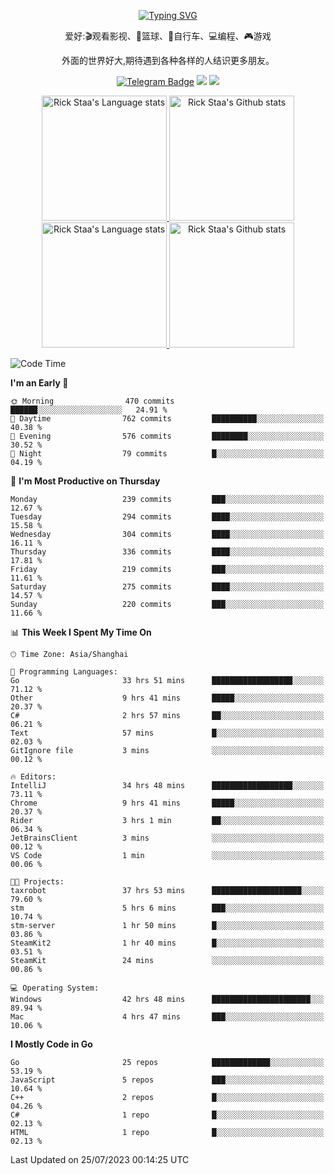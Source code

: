 <div align="center"> 

[![Typing SVG](https://readme-typing-svg.herokuapp.com?size=25&duration=2500&color=eeeeee&vCenter=true&width=200&height=40&lines=Hi+there+%F0%9F%91%8B%F0%9F%8F%BB;I'm+DanBai)](https://git.io/typing-svg)

爱好:🎬观看影视、🏀篮球、🚴自行车、💻编程、🎮游戏

外面的世界好大,期待遇到各种各样的人结识更多朋友。

[![Telegram Badge](https://img.shields.io/badge/-Telegram-blue?style=flat&logo=Telegram&logoColor=white)](https://t.me/danbai9420) 
[![](https://img.shields.io/badge/-Blog-brightgreen?style=flat&logo=Blogger&logoColor=white)](https://p00q.cn)
[![](https://img.shields.io/badge/-Email-red?style=flat&logo=Mail.Ru&logoColor=white)](mailto:danbai@88.com)
</div>

<!-- Light Mode -->
<div align="center"> 
<a href="https://github.com/anuraghazra/github-readme-stats#gh-light-mode-only">
<img height=200 src="https://github-readme-stats.vercel.app/api/top-langs/?username=danbai225&layout=compact&langs_count=10&hide_border=1&role=OWNER,COLLABORATOR#gh-light-mode-only" alt="Rick Staa's Language stats" />
</a>
<a href="https://github.com/anuraghazra/github-readme-stats#gh-light-mode-only">
<img height=200 src="https://github-readme-stats.vercel.app/api?username=danbai225&show_icons=true&count_private=true&line_height=28&hide_border=1&include_all_commits=true&card_width=450&role=OWNER,COLLABORATOR&exclude_repo=github-readme-stats#gh-light-mode-only" alt="Rick Staa's Github stats" />
</a>
</div>

<!-- Dark Mode -->
<div align="center"> 
<a href="https://github.com/anuraghazra/github-readme-stats#gh-dark-mode-only">
<img height=200 src="https://github-readme-stats.vercel.app/api/top-langs/?username=danbai225&layout=compact&langs_count=10&hide_border=1&role=OWNER,COLLABORATOR&theme=github_dark#gh-dark-mode-only" alt="Rick Staa's Language stats" />
</a>
<a href="https://github.com/anuraghazra/github-readme-stats#gh-dark-mode-only">
<img height=200 src="https://github-readme-stats.vercel.app/api?username=danbai225&show_icons=true&count_private=true&line_height=28&hide_border=1&include_all_commits=true&card_width=450&role=OWNER,COLLABORATOR&exclude_repo=github-readme-stats&theme=github_dark#gh-dark-mode-only" alt="Rick Staa's Github stats" />
</a>
</div>

<!--START_SECTION:waka-->
![Code Time](http://img.shields.io/badge/Code%20Time-686%20hrs%2017%20mins-blue)

**I'm an Early 🐤** 

```text
🌞 Morning                470 commits         ██████░░░░░░░░░░░░░░░░░░░   24.91 % 
🌆 Daytime                762 commits         ██████████░░░░░░░░░░░░░░░   40.38 % 
🌃 Evening                576 commits         ████████░░░░░░░░░░░░░░░░░   30.52 % 
🌙 Night                  79 commits          █░░░░░░░░░░░░░░░░░░░░░░░░   04.19 % 
```
📅 **I'm Most Productive on Thursday** 

```text
Monday                   239 commits         ███░░░░░░░░░░░░░░░░░░░░░░   12.67 % 
Tuesday                  294 commits         ████░░░░░░░░░░░░░░░░░░░░░   15.58 % 
Wednesday                304 commits         ████░░░░░░░░░░░░░░░░░░░░░   16.11 % 
Thursday                 336 commits         ████░░░░░░░░░░░░░░░░░░░░░   17.81 % 
Friday                   219 commits         ███░░░░░░░░░░░░░░░░░░░░░░   11.61 % 
Saturday                 275 commits         ████░░░░░░░░░░░░░░░░░░░░░   14.57 % 
Sunday                   220 commits         ███░░░░░░░░░░░░░░░░░░░░░░   11.66 % 
```


📊 **This Week I Spent My Time On** 

```text
🕑︎ Time Zone: Asia/Shanghai

💬 Programming Languages: 
Go                       33 hrs 51 mins      ██████████████████░░░░░░░   71.12 % 
Other                    9 hrs 41 mins       █████░░░░░░░░░░░░░░░░░░░░   20.37 % 
C#                       2 hrs 57 mins       ██░░░░░░░░░░░░░░░░░░░░░░░   06.21 % 
Text                     57 mins             █░░░░░░░░░░░░░░░░░░░░░░░░   02.03 % 
GitIgnore file           3 mins              ░░░░░░░░░░░░░░░░░░░░░░░░░   00.12 % 

🔥 Editors: 
IntelliJ                 34 hrs 48 mins      ██████████████████░░░░░░░   73.11 % 
Chrome                   9 hrs 41 mins       █████░░░░░░░░░░░░░░░░░░░░   20.37 % 
Rider                    3 hrs 1 min         ██░░░░░░░░░░░░░░░░░░░░░░░   06.34 % 
JetBrainsClient          3 mins              ░░░░░░░░░░░░░░░░░░░░░░░░░   00.12 % 
VS Code                  1 min               ░░░░░░░░░░░░░░░░░░░░░░░░░   00.06 % 

🐱‍💻 Projects: 
taxrobot                 37 hrs 53 mins      ████████████████████░░░░░   79.60 % 
stm                      5 hrs 6 mins        ███░░░░░░░░░░░░░░░░░░░░░░   10.74 % 
stm-server               1 hr 50 mins        █░░░░░░░░░░░░░░░░░░░░░░░░   03.86 % 
SteamKit2                1 hr 40 mins        █░░░░░░░░░░░░░░░░░░░░░░░░   03.51 % 
SteamKit                 24 mins             ░░░░░░░░░░░░░░░░░░░░░░░░░   00.86 % 

💻 Operating System: 
Windows                  42 hrs 48 mins      ██████████████████████░░░   89.94 % 
Mac                      4 hrs 47 mins       ███░░░░░░░░░░░░░░░░░░░░░░   10.06 % 
```

**I Mostly Code in Go** 

```text
Go                       25 repos            █████████████░░░░░░░░░░░░   53.19 % 
JavaScript               5 repos             ███░░░░░░░░░░░░░░░░░░░░░░   10.64 % 
C++                      2 repos             █░░░░░░░░░░░░░░░░░░░░░░░░   04.26 % 
C#                       1 repo              █░░░░░░░░░░░░░░░░░░░░░░░░   02.13 % 
HTML                     1 repo              █░░░░░░░░░░░░░░░░░░░░░░░░   02.13 % 
```




 Last Updated on 25/07/2023 00:14:25 UTC
<!--END_SECTION:waka-->
